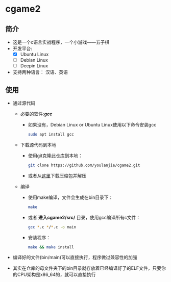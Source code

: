 # cgame2

## 简介

- 这是一个c语言实战程序，一个小游戏——五子棋
- 开发平台:
  - [x] Ubuntu Linux
  - [ ] Debian Linux
  - [ ] Deepin Linux
- 支持两种语言： 汉语、英语

## 使用

- 通过源代码
  - 必要的软件:***gcc***
    - 如果没有，Debian Linux or Ubuntu Linux使用以下命令安装gcc

      ``` sh
      sudo apt install gcc
      ```

  - 下载源代码到本地
    - 使用git克隆此仓库到本地：

      ``` sh
      git clone https://github.com/youlanjie/cgame2.git
      ```

    - 或者从[这里](https://github.com/YouLanjie/cgame2/archive/refs/heads/main.zip)下载压缩包并解压
  - 编译
    - 使用make编译，文件会生成在bin目录下：

      ``` sh
      make
      ```

    - 或者 **进入cgame2/src/** 目录，使用gcc编译所有c文件：

      ``` sh
      gcc *.c */*.c -o main
      ```

    - 安装程序：

      ```sh
      make && make install
      ```


- 编译好的文件(bin/main)可以直接执行，程序做过兼容性的加强

- 其实在仓库的母文件夹下的bin目录就存放着已经编译好了的ELF文件，只要你的CPU架构是x86\_64的，就可以直接执行
